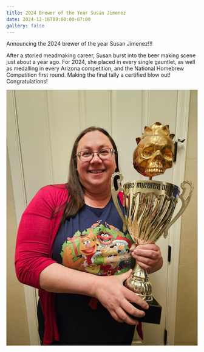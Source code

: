```yaml
---
title: 2024 Brewer of the Year Susan Jimenez
date: 2024-12-16T09:00:00-07:00
gallery: false
---
```


Announcing the 2024 brewer of the year Susan Jimenez!!!

After a storied meadmaking career, Susan burst into the beer making scene just
about a year ago. For 2024, she placed in every single gauntlet, as well as
medalling in every Arizona competition, and the National Homebrew Competition
first round. Making the final tally a certified blow out! Congratulations!

![Susan, Brewer of the Year](./susan.jpg)